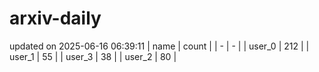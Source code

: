 # arxiv-daily
updated on 2025-06-16 06:39:11
| name | count |
| - | - |
| user_0 | 212 |
| user_1 | 55 |
| user_3 | 38 |
| user_2 | 80 |
